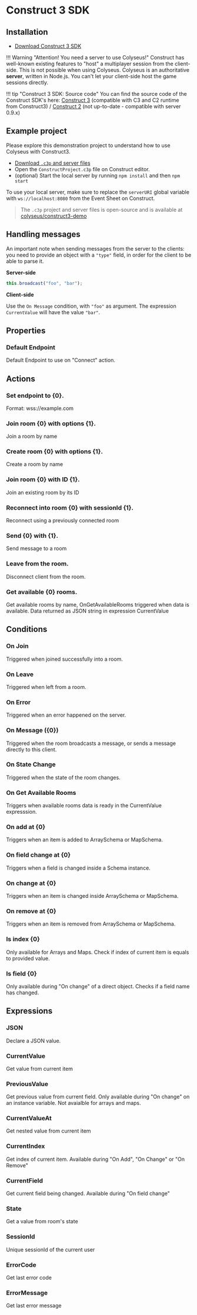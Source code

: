 # Construct 3 SDK

## Installation

- [Download Construct 3 SDK](https://www.construct.net/en/make-games/addons/111/colyseus-multiplayer-sdk)

!!! Warning "Attention! You need a server to use Colyseus!"
    Construct has well-known existing features to "host" a multiplayer session from the client-side. This is not possible when using Colyseus. Colyseus is an authoritative **server**, written in Node.js. You can't let your client-side host the game sessions directly.

!!! tip "Construct 3 SDK: Source code"
    You can find the source code of the Construct SDK's here: [Construct 3](https://github.com/colyseus/colyseus-construct3) (compatible with C3 and C2 runtime from Construct3) / [Construct 2](https://github.com/colyseus/colyseus-construct2) (not up-to-date - compatible with server 0.9.x)

## Example project

Please explore this demonstration project to understand how to use Colyseus with Construct3.

- [Download `.c3p` and server files](https://github.com/colyseus/construct3-demo/archive/refs/heads/master.zip)
- Open the `ConstructProject.c3p` file on Construct editor.
- (optional) Start the local server by running `npm install` and then `npm start`

To use your local server, make sure to replace the `serverURI` global variable with `ws://localhost:8080` from the Event Sheet on Construct.

> The `.c3p` project and server files is open-source and is available at [colyseus/construct3-demo](https://github.com/colyseus/construct3-demo/)

## Handling messages

An important note when sending messages from the server to the clients: you need
to provide an object with a `"type"` field, in order for the client to be able
to parse it.

**Server-side**

```typescript
this.broadcast("foo", "bar");
```

**Client-side**

Use the `On Message` condition, with `"foo"` as argument. The expression `CurrentValue` will have the value `"bar"`.


## Properties

### Default Endpoint
Default Endpoint to use on "Connect" action.

## Actions

### Set endpoint to {0}.
Format: wss://example.com

### Join room {0} with options {1}.
Join a room by name

### Create room {0} with options {1}.
Create a room by name

### Join room {0} with ID {1}.
Join an existing room by its ID

### Reconnect into room {0} with sessionId {1}.
Reconnect using a previously connected room

### Send {0} with {1}.
Send message to a room

### Leave from the room.
Disconnect client from the room.

### Get available {0} rooms.
Get available rooms by name, OnGetAvailableRooms triggered when data is available. Data returned as JSON string in expression CurrentValue

## Conditions

### On Join
Triggered when joined successfully into a room.

### On Leave
Triggered when left from a room.

### On Error
Triggered when an error happened on the server.

### On Message ({0})
Triggered when the room broadcasts a message, or sends a message directly to this client.

### On State Change
Triggered when the state of the room changes.

### On Get Available Rooms
Triggers when available rooms data is ready in the CurrentValue expresssion.

### On add at {0}
Triggers when an item is added to ArraySchema or MapSchema.

### On field change at {0}
Triggers when a field is changed inside a Schema instance.

### On change at {0}
Triggers when an item is changed inside ArraySchema or MapSchema.

### On remove at {0}
Triggers when an item is removed from ArraySchema or MapSchema.

### Is index {0}
Only available for Arrays and Maps. Check if index of current item is equals to provided value.

### Is field {0}
Only available during "On change" of a direct object. Checks if a field name has changed.

## Expressions

### JSON
Declare a JSON value.

### CurrentValue
Get value from current item

### PreviousValue
Get previous value from current field. Only available during "On change" on an instance variable. Not avaialble for arrays and maps.

### CurrentValueAt
Get nested value from current item

### CurrentIndex
Get index of current item. Available during "On Add", "On Change" or "On Remove"

### CurrentField
Get current field being changed. Available during "On field change"

### State
Get a value from room's state

### SessionId
Unique sessionId of the current user

### ErrorCode
Get last error code

### ErrorMessage
Get last error message

